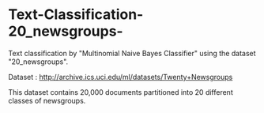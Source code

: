 # Text-Classification-20_newsgroups-
Text classification by "Multinomial Naive Bayes Classifier" using the dataset "20_newsgroups".

Dataset : http://archive.ics.uci.edu/ml/datasets/Twenty+Newsgroups

This dataset contains 20,000 documents partitioned into 20 different classes of newsgroups.
